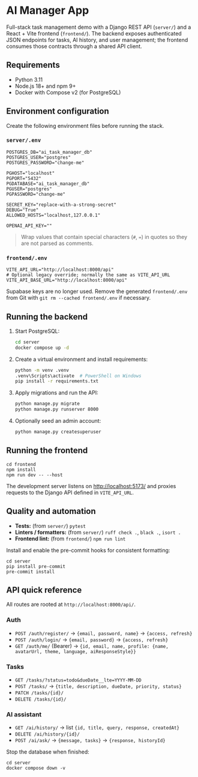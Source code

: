 # AI Manager App

Full-stack task management demo with a Django REST API (`server/`) and a React + Vite frontend (`frontend/`). The backend exposes authenticated JSON endpoints for tasks, AI history, and user management; the frontend consumes those contracts through a shared API client.

## Requirements

- Python 3.11
- Node.js 18+ and npm 9+
- Docker with Compose v2 (for PostgreSQL)

## Environment configuration

Create the following environment files before running the stack.

### `server/.env`

```
POSTGRES_DB="ai_task_manager_db"
POSTGRES_USER="postgres"
POSTGRES_PASSWORD="change-me"

PGHOST="localhost"
PGPORT="5432"
PGDATABASE="ai_task_manager_db"
PGUSER="postgres"
PGPASSWORD="change-me"

SECRET_KEY="replace-with-a-strong-secret"
DEBUG="True"
ALLOWED_HOSTS="localhost,127.0.0.1"

OPENAI_API_KEY=""
```

> Wrap values that contain special characters (`#`, `=`) in quotes so they are not parsed as comments.

### `frontend/.env`

```
VITE_API_URL="http://localhost:8000/api"
# Optional legacy override; normally the same as VITE_API_URL
VITE_API_BASE_URL="http://localhost:8000/api"
```

Supabase keys are no longer used. Remove the generated `frontend/.env` from Git with `git rm --cached frontend/.env` if necessary.

## Running the backend

1. Start PostgreSQL:
   ```sh
   cd server
   docker compose up -d
   ```
2. Create a virtual environment and install requirements:
   ```sh
   python -m venv .venv
   .venv\Scripts\activate  # PowerShell on Windows
   pip install -r requirements.txt
   ```
3. Apply migrations and run the API:
   ```sh
   python manage.py migrate
   python manage.py runserver 8000
   ```
4. Optionally seed an admin account:
   ```sh
   python manage.py createsuperuser
   ```

## Running the frontend

```
cd frontend
npm install
npm run dev -- --host
```

The development server listens on <http://localhost:5173/> and proxies requests to the Django API defined in `VITE_API_URL`.

## Quality and automation

- **Tests:** (from `server/`) `pytest`
- **Linters / formatters:** (from `server/`) `ruff check .`, `black .`, `isort .`
- **Frontend lint:** (from `frontend/`) `npm run lint`

Install and enable the pre-commit hooks for consistent formatting:

```
cd server
pip install pre-commit
pre-commit install
```

## API quick reference

All routes are rooted at `http://localhost:8000/api/`.

### Auth

- `POST /auth/register/` → `{email, password, name}` → `{access, refresh}`
- `POST /auth/login/` → `{email, password}` → `{access, refresh}`
- `GET /auth/me/` (Bearer) → `{id, email, name, profile: {name, avatarUrl, theme, language, aiResponseStyle}}`

### Tasks

- `GET /tasks/?status=todo&dueDate__lte=YYYY-MM-DD`
- `POST /tasks/` → `{title, description, dueDate, priority, status}`
- `PATCH /tasks/{id}/`
- `DELETE /tasks/{id}/`

### AI assistant

- `GET /ai/history/` → list `{id, title, query, response, createdAt}`
- `DELETE /ai/history/{id}/`
- `POST /ai/ask/` → `{message, tasks}` → `{response, historyId}`

Stop the database when finished:

```
cd server
docker compose down -v
```
